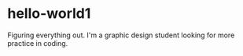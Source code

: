 # hello-world1
Figuring everything out. 
I'm a graphic design student looking for more practice in coding. 
